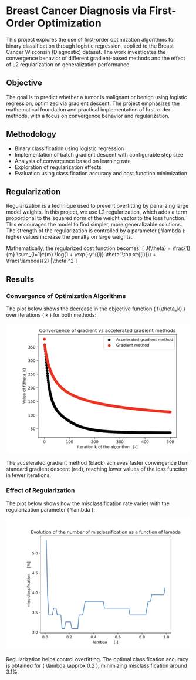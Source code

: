 # Breast Cancer Diagnosis via First-Order Optimization

This project explores the use of first-order optimization algorithms for binary classification through logistic regression, applied to the Breast Cancer Wisconsin (Diagnostic) dataset. The work investigates the convergence behavior of different gradient-based methods and the effect of L2 regularization on generalization performance.

## Objective

The goal is to predict whether a tumor is malignant or benign using logistic regression, optimized via gradient descent. The project emphasizes the mathematical foundation and practical implementation of first-order methods, with a focus on convergence behavior and regularization.

## Methodology

- Binary classification using logistic regression  
- Implementation of batch gradient descent with configurable step size  
- Analysis of convergence based on learning rate  
- Exploration of regularization effects  
- Evaluation using classification accuracy and cost function minimization  

## Regularization

Regularization is a technique used to prevent overfitting by penalizing large model weights. In this project, we use L2 regularization, which adds a term proportional to the squared norm of the weight vector to the loss function. This encourages the model to find simpler, more generalizable solutions. The strength of the regularization is controlled by a parameter \( \lambda \): higher values increase the penalty on large weights.

Mathematically, the regularized cost function becomes:
\[
J(\theta) = \frac{1}{m} \sum_{i=1}^{m} \log(1 + \exp(-y^{(i)} \theta^\top x^{(i)})) + \frac{\lambda}{2} \|\theta\|^2
\]

## Results

### Convergence of Optimization Algorithms

The plot below shows the decrease in the objective function \( f(\theta_k) \) over iterations \( k \) for both methods:

![Convergence of Optimization Methods](Convergence-study.png)

The accelerated gradient method (black) achieves faster convergence than standard gradient descent (red), reaching lower values of the loss function in fewer iterations.

### Effect of Regularization

The plot below shows how the misclassification rate varies with the regularization parameter \( \lambda \):

![Effect of Regularization](Regularization-effect.png)

Regularization helps control overfitting. The optimal classification accuracy is obtained for \( \lambda \approx 0.2 \), minimizing misclassification around 3.1%.
